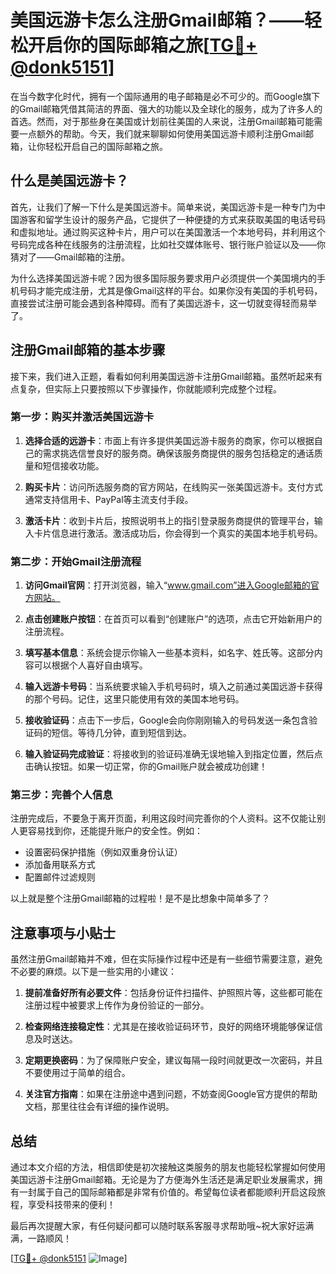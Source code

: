 # 美国远游卡怎么注册Gmail邮箱？——轻松开启你的国际邮箱之旅[[TG💪+ @donk5151](https://t.me/s/donk5151)]

在当今数字化时代，拥有一个国际通用的电子邮箱是必不可少的。而Google旗下的Gmail邮箱凭借其简洁的界面、强大的功能以及全球化的服务，成为了许多人的首选。然而，对于那些身在美国或计划前往美国的人来说，注册Gmail邮箱可能需要一点额外的帮助。今天，我们就来聊聊如何使用美国远游卡顺利注册Gmail邮箱，让你轻松开启自己的国际邮箱之旅。

## 什么是美国远游卡？

首先，让我们了解一下什么是美国远游卡。简单来说，美国远游卡是一种专门为中国游客和留学生设计的服务产品，它提供了一种便捷的方式来获取美国的电话号码和虚拟地址。通过购买这种卡片，用户可以在美国激活一个本地号码，并利用这个号码完成各种在线服务的注册流程，比如社交媒体账号、银行账户验证以及——你猜对了——Gmail邮箱的注册。

为什么选择美国远游卡呢？因为很多国际服务要求用户必须提供一个美国境内的手机号码才能完成注册，尤其是像Gmail这样的平台。如果你没有美国的手机号码，直接尝试注册可能会遇到各种障碍。而有了美国远游卡，这一切就变得轻而易举了。

## 注册Gmail邮箱的基本步骤

接下来，我们进入正题，看看如何利用美国远游卡注册Gmail邮箱。虽然听起来有点复杂，但实际上只要按照以下步骤操作，你就能顺利完成整个过程。

### 第一步：购买并激活美国远游卡

1. **选择合适的远游卡**：市面上有许多提供美国远游卡服务的商家，你可以根据自己的需求挑选信誉良好的服务商。确保该服务商提供的服务包括稳定的通话质量和短信接收功能。
   
2. **购买卡片**：访问所选服务商的官方网站，在线购买一张美国远游卡。支付方式通常支持信用卡、PayPal等主流支付手段。

3. **激活卡片**：收到卡片后，按照说明书上的指引登录服务商提供的管理平台，输入卡片信息进行激活。激活成功后，你会得到一个真实的美国本地手机号码。

### 第二步：开始Gmail注册流程

1. **访问Gmail官网**：打开浏览器，输入“www.gmail.com”进入Google邮箱的官方网站。

2. **点击创建账户按钮**：在首页可以看到“创建账户”的选项，点击它开始新用户的注册流程。

3. **填写基本信息**：系统会提示你输入一些基本资料，如名字、姓氏等。这部分内容可以根据个人喜好自由填写。

4. **输入远游卡号码**：当系统要求输入手机号码时，填入之前通过美国远游卡获得的那个号码。记住，这里只能使用有效的美国本地号码。

5. **接收验证码**：点击下一步后，Google会向你刚刚输入的号码发送一条包含验证码的短信。等待几分钟，直到短信到达。

6. **输入验证码完成验证**：将接收到的验证码准确无误地输入到指定位置，然后点击确认按钮。如果一切正常，你的Gmail账户就会被成功创建！

### 第三步：完善个人信息

注册完成后，不要急于离开页面，利用这段时间完善你的个人资料。这不仅能让别人更容易找到你，还能提升账户的安全性。例如：

- 设置密码保护措施（例如双重身份认证）
- 添加备用联系方式
- 配置邮件过滤规则

以上就是整个注册Gmail邮箱的过程啦！是不是比想象中简单多了？

## 注意事项与小贴士

虽然注册Gmail邮箱并不难，但在实际操作过程中还是有一些细节需要注意，避免不必要的麻烦。以下是一些实用的小建议：

1. **提前准备好所有必要文件**：包括身份证件扫描件、护照照片等，这些都可能在注册过程中被要求上传作为身份验证的一部分。

2. **检查网络连接稳定性**：尤其是在接收验证码环节，良好的网络环境能够保证信息及时送达。

3. **定期更换密码**：为了保障账户安全，建议每隔一段时间就更改一次密码，并且不要使用过于简单的组合。

4. **关注官方指南**：如果在注册途中遇到问题，不妨查阅Google官方提供的帮助文档，那里往往会有详细的操作说明。

## 总结

通过本文介绍的方法，相信即使是初次接触这类服务的朋友也能轻松掌握如何使用美国远游卡注册Gmail邮箱。无论是为了方便海外生活还是满足职业发展需求，拥有一封属于自己的国际邮箱都是非常有价值的。希望每位读者都能顺利开启这段旅程，享受科技带来的便利！

最后再次提醒大家，有任何疑问都可以随时联系客服寻求帮助哦~祝大家好运满满，一路顺风！

[[TG💪+ @donk5151](https://t.me/s/donk5151) ![Image](https://i.postimg.cc/rwNCRYN7/Snipaste-2025-04-30-17-27-05.png)]